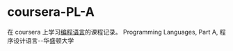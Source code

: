 # coursera-PL-A

在 coursera 上学习[编程语言](https://www.coursera.org/learn/programming-languages/home/info)的课程记录。
Programming Languages, Part A,  程序设计语言--华盛顿大学
